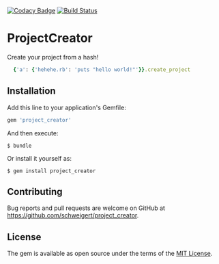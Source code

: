 [![Codacy Badge](https://api.codacy.com/project/badge/Grade/ce62455c3c79499796aa670849de871d)](https://www.codacy.com/app/Schweigert/project_creator?utm_source=github.com&amp;utm_medium=referral&amp;utm_content=Schweigert/project_creator&amp;utm_campaign=Badge_Grade)
[![Build Status](https://travis-ci.org/Schweigert/project_creator.svg?branch=master)](https://travis-ci.org/Schweigert/project_creator)
# ProjectCreator

Create your project from a hash!
```ruby
  {'a': {'hehehe.rb': 'puts "hello world!"'}}.create_project
```

## Installation

Add this line to your application's Gemfile:

```ruby
gem 'project_creator'
```

And then execute:

    $ bundle

Or install it yourself as:

    $ gem install project_creator

## Contributing

Bug reports and pull requests are welcome on GitHub at https://github.com/schweigert/project_creator.

## License

The gem is available as open source under the terms of the [MIT License](http://opensource.org/licenses/MIT).
